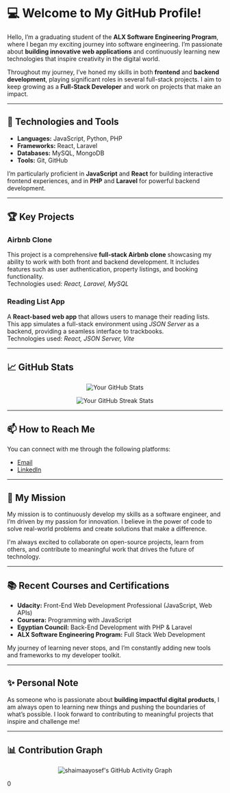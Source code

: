 # 💻 Welcome to My GitHub Profile!

Hello, I’m a graduating student of the **ALX Software Engineering Program**, where I began my exciting journey into software engineering. I’m passionate about **building innovative web applications** and continuously learning new technologies that inspire creativity in the digital world.

Throughout my journey, I’ve honed my skills in both **frontend** and **backend development**, playing significant roles in several full-stack projects. I aim to keep growing as a **Full-Stack Developer** and work on projects that make an impact.

---

## 🚀 Technologies and Tools

- **Languages:** JavaScript, Python, PHP  
- **Frameworks:** React, Laravel  
- **Databases:** MySQL, MongoDB  
- **Tools:** Git, GitHub  

I’m particularly proficient in **JavaScript** and **React** for building interactive frontend experiences, and in **PHP** and **Laravel** for powerful backend development.

---

## 🏆 Key Projects

### Airbnb Clone  
This project is a comprehensive **full-stack Airbnb clone** showcasing my ability to work with both front and backend development. It includes features such as user authentication, property listings, and booking functionality.  
Technologies used: _React, Laravel, MySQL_

### Reading List App  
A **React-based web app** that allows users to manage their reading lists. This app simulates a full-stack environment using _JSON Server_ as a backend, providing a seamless interface to trackbooks.  
Technologies used: _React, JSON Server, Vite_

---

## 📈 GitHub Stats

<p align="center">
  <img src="https://github-readme-stats.vercel.app/api?username=shaimaayosef&show_icons=true&theme=radical" alt="Your GitHub Stats">
</p>
<p align="center">
  <img src="https://github-readme-streak-stats.herokuapp.com/?user=shaimaayosef&theme=radical" alt="Your GitHub Streak Stats">
</p>

---

## 📫 How to Reach Me

You can connect with me through the following platforms:
- [Email](shimaa.sayed8888@gmail.com)
- [LinkedIn](https://www.linkedin.com/in/shaimaa-sayed88)

---

## 🌟 My Mission

My mission is to continuously develop my skills as a software engineer, and I’m driven by my passion for innovation. I believe in the power of code to solve real-world problems and create solutions that make a difference.

I'm always excited to collaborate on open-source projects, learn from others, and contribute to meaningful work that drives the future of technology.

---

## 📚 Recent Courses and Certifications

- **Udacity:** Front-End Web Development Professional (JavaScript, Web APIs)  
- **Coursera:** Programming with JavaScript  
- **Egyptian Council:** Back-End Development with PHP & Laravel  
- **ALX Software Engineering Program:** Full Stack Web Development  

My journey of learning never stops, and I’m constantly adding new tools and frameworks to my developer toolkit.

---

## ✨ Personal Note

As someone who is passionate about **building impactful digital products**, I am always open to learning new things and pushing the boundaries of what’s possible. I look forward to contributing to meaningful projects that inspire and challenge me!

---

## 📊 Contribution Graph

<p align="center">
  <img src="https://github-readme-activity-graph.vercel.app/graph?username=shaimaayosef&theme=react-dark" alt="shaimaayosef's GitHub Activity Graph">
</p>0



